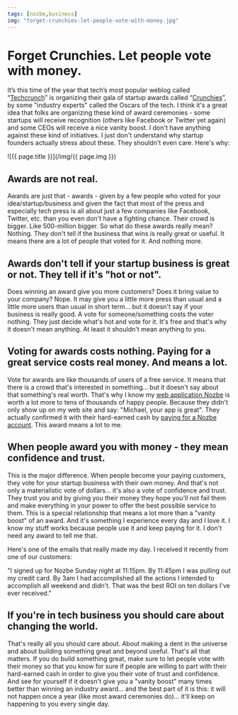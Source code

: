 ```yaml
---
tags: [nozbe,business]
img: "forget-crunchies-let-people-vote-with-money.jpg"
---
```


# Forget Crunchies. Let people vote with money.


It’s this time of the year that tech’s most popular weblog called “[Techcrunch](http://www.techcrunch.com)” is organizing their gala of startup awards called “[Crunchies](http://techcrunch.com/2011/01/07/2010-crunchies-finalists/)”, by some "industry experts" called the Oscars of the tech. I think it's a great idea that folks are organizing these kind of award ceremonies - some startups will receive recognition (others like Facebook or Twitter yet again) and some CEOs will receive a nice vanity boost. I don't have anything against these kind of initiatives. I just don't understand why startup founders actually stress about these. They shouldn't even care. Here's why:

<!--More-->

![{{ page.title }}](/img/{{ page.img }})

## Awards are not real.

Awards are just that - awards - given by a few people who voted for your idea/startup/business and given the fact that most of the press and especially tech press is all about just a few companies like Facebook, Twitter, etc. than you even don't have a fighting chance. Their crowd is bigger. Like 500-million bigger. So what do these awards really mean? Nothing. They don't tell if the business that wins is really great or useful. It means there are a lot of people that voted for it. And nothing more.

## Awards don't tell if your startup business is great or not. They tell if it's "hot or not".

Does winning an award give you more customers? Does it bring value to your company? Nope. It may give you a little more press than usual and a little more users than usual in short term... but it doesn't say if your business is really good. A vote for someone/something costs the voter nothing. They just decide what's hot and vote for it. It's free and that's why it doesn't mean anything. At least it shouldn't mean anything to you.

## Voting for awards costs nothing. Paying for a great service costs real money. And means a lot.

Vote for awards are like thousands of users of a free service. It means that there is a crowd that's interested in something... but it doesn't say about that something's real worth. That's why I know my [web application Nozbe][n] is worth a lot more to tens of thousands of happy people. Because they didn't only show up on my web site and say: "Michael, your app is great". They actually confirmed it with their hard-earned cash by [paying for a Nozbe account](http://www.nozbe.com/signup). This award means a lot to me.

## When people award you with money - they mean confidence and trust.

This is the major difference. When people become your paying customers, they vote for your startup business with their own money. And that's not only a materialistic vote of dollars... it's also a vote of confidence and trust. They trust you and by giving you their money they hope you'll not fail them and make everything in your power to offer the best possible service to them. This is a special relationship that means a lot more than a "vanity boost" of an award. And it's something I experience every day and I love it. I know my stuff works because people use it and keep paying for it. I don't need any award to tell me that.

Here's one of the emails that really made my day. I received it recently from one of our customers:

"I signed up for Nozbe Sunday night at 11:15pm. By 11:45pm I was pulling out my credit card. By 3am I had accomplished all the actions I intended to accomplish all weekend and didn't. That was the best ROI on ten dollars I've ever received."

## If you're in tech business you should care about changing the world.

That's really all you should care about. About making a dent in the universe and about building something great and beyond useful. That's all that matters. If you do build something great, make sure to let people vote with their money so that you know for sure if people are willing to part with their hard-earned cash in order to give you their vote of trust and confidence. And see for yourself if it doesn't give you a "vanity boost" many times better than winning an industry award... and the best part of it is this: it will not happen once a year (like most award ceremonies do)... it'll keep on happening to you every single day.  


  
  
  


  



[n]: https://michael.gratis/nozbe